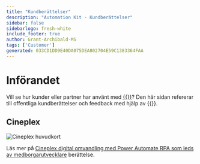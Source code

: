```yaml
---
title: "Kundberättelser"
description: "Automation Kit - Kundberättelser"
sidebar: false
sidebarlogo: fresh-white
include_footer: true
author: Grant-Archibald-MS
tags: ['Customer']
generated: 033CD1DD9E40DA075DEA802704E59C1383364FAA
---
```


# Införandet

Vill se hur kunder eller partner har använt med [{{<product-name>}}](https://aka.ms/ak4pp)? Den här sidan refererar till offentliga kundberättelser och feedback med hjälp av {{<product-name>}}.

## Cineplex

![Cineplex huvudkort](https://msflowblogscdn.azureedge.net/wp-content/uploads/2022/09/Cieneplex-Main-Card.jpg)

Läs mer på [Cineplex digital omvandling med Power Automate RPA som leds av medborgarutvecklare](https://powerautomate.microsoft.com/blog/cineplex-digital-transformation-with-power-automate-rpa-led-by-citizen-developers/) berättelse.
